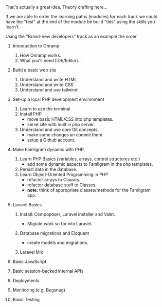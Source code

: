 That's actually a great idea. Theory crafting here...

If we are able to order the learning paths (modules) for each track we could have the "test" at the end of the module be build "this" using the skills you learn't.

Using the "Brand-new developers" track as an example the order

1. Introduction to Onramp
    1. How Onramp works.
    1. What you'll need (IDE/Editor)...
1. Build a basic web site
   1. Understand and write HTML
   1. Understand and write CSS
   1. Understand and use tailwind.

1. Set-up a local PHP development environment
    1. Learn to use the terminal.
    1. Install PHP
        - move basic HTML/CSS into php templates.
        - serve site with built in php server.
    1. Understand and use core Git concepts.
        - make some changes an commit them.
        - setup a Github account.
1. Make Famligram dynamic with PHP.
    1. Learn PHP Basics (variables, arrays, control structures etc.)
        - add some dynamic aspects to Famligram in the php templates.
    1. Persist data in the database.
    1. Learn Object-Oriented Programming in PHP
        - refactor arrays to Classes.
        - refactor database stuff to Classes.
        - **note:** think of appropriate classes/methods for the Famligram app.
1. Laravel Basics
    1. Install: Compoposer, Laravel installer and Valet.
        - Migrate work so far into Laravel.

    1.  Database migrations and Eloquent
        - create models and migrations.
    1. Laravel Mix
1. Basic JavaScript
1. Basic session-backed internal APIs
1. Deployments
1. Monitoring (e.g. Bugsnag)
1. Basic Testing